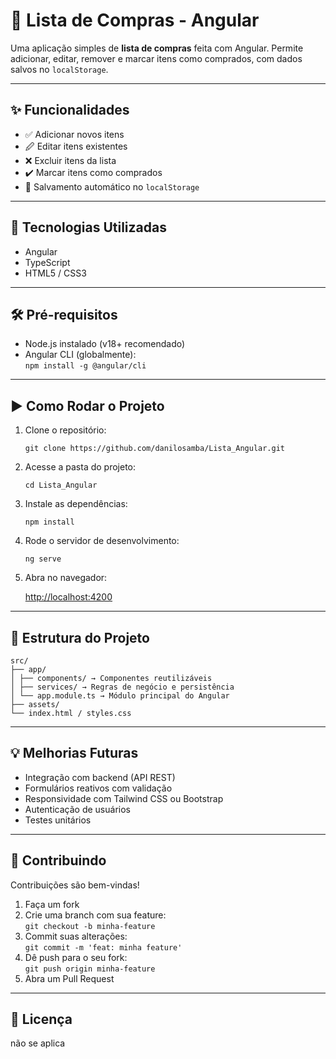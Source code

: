 # 🛒 Lista de Compras - Angular

Uma aplicação simples de **lista de compras** feita com Angular. Permite adicionar, editar, remover e marcar itens como comprados, com dados salvos no `localStorage`.

---

## ✨ Funcionalidades

- ✅ Adicionar novos itens
- 🖉 Editar itens existentes
- ❌ Excluir itens da lista
- ✔️ Marcar itens como comprados
- 💾 Salvamento automático no `localStorage`

---

## 🚀 Tecnologias Utilizadas

- Angular
- TypeScript
- HTML5 / CSS3

---

## 🛠️ Pré-requisitos

- Node.js instalado (v18+ recomendado)
- Angular CLI (globalmente):  
  `npm install -g @angular/cli`

---

## ▶️ Como Rodar o Projeto

1. Clone o repositório:

   `git clone https://github.com/danilosamba/Lista_Angular.git`

2. Acesse a pasta do projeto:

   `cd Lista_Angular`

3. Instale as dependências:

   `npm install`

4. Rode o servidor de desenvolvimento:

   `ng serve`

5. Abra no navegador:

   [http://localhost:4200](http://localhost:4200)

---

## 🧩 Estrutura do Projeto
```
src/
├── app/
│ ├── components/ → Componentes reutilizáveis
│ ├── services/ → Regras de negócio e persistência
│ └── app.module.ts → Módulo principal do Angular
├── assets/
└── index.html / styles.css
```

---

## 💡 Melhorias Futuras

- Integração com backend (API REST)
- Formulários reativos com validação
- Responsividade com Tailwind CSS ou Bootstrap
- Autenticação de usuários
- Testes unitários

---

## 🤝 Contribuindo

Contribuições são bem-vindas!

1. Faça um fork
2. Crie uma branch com sua feature:  
   `git checkout -b minha-feature`
3. Commit suas alterações:  
   `git commit -m 'feat: minha feature'`
4. Dê push para o seu fork:  
   `git push origin minha-feature`
5. Abra um Pull Request

---

## 📄 Licença

não se aplica

